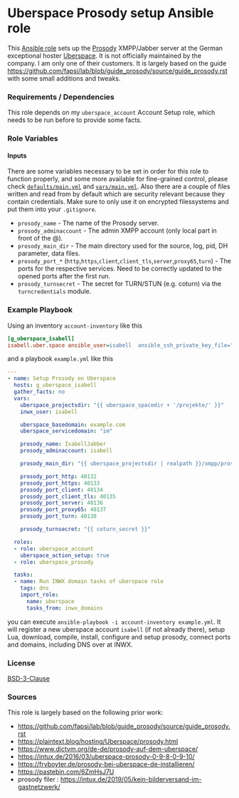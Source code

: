# Uberspace Prosody setup Ansible role

This [Ansible role](https://docs.ansible.com/ansible/latest/user_guide/playbooks_reuse_roles.html) sets up the [Prosody](https://prosody.im/) XMPP/Jabber server at the German exceptional hoster [Uberspace](https://uberspace.de/). It is not officially maintained by the company. I am only one of their customers. It is largely based on the guide https://github.com/fapsi/lab/blob/guide_prosody/source/guide_prosody.rst with some small additions and tweaks.

### Requirements / Dependencies
This role depends on my `uberspace_account` Account Setup role, which needs to be run before to provide some facts.

### Role Variables

#### Inputs
There are some variables necessary to be set in order for this role to function properly, and some more available for fine-grained control, please check [`defaults/main.yml`](defaults/main.yml) and [`vars/main.yml`](vars/main.yml). Also there are a couple of files written and read from by default which are security relevant because they contain credentials. Make sure to only use it on encrypted filessystems and put them into your `.gitignore`.

* `prosody_name` - The name of the Prosody server.
* `prosody_adminaccount` - The admin XMPP account (only local part in front of the @).
* `prosody_main_dir` - The main directory used for the source, log, pid, DH parameter, data files.
* `prosody_port_*` (`http`,`https`,`client`,`client_tls`,`server`,`proxy65`,`turn`) - The ports for the respective services. Need to be correctly updated to the opened ports after the first run.
* `prosody_turnsecret` - The secret for TURN/STUN (e.g. coturn) via the `turncredentials` module.

### Example Playbook

Using an inventory `account-inventory` like this
```ini
[g_uberspace_isabell]
isabell.uber.space ansible_user=isabell  ansible_ssh_private_key_file="{{ uberspace_loginkey_path }}"
```
and a playbook `example.yml` like this
```yml
---
- name: Setup Prosody on Uberspace
  hosts: g_uberspace_isabell
  gather_facts: no
  vars:
    uberspace_projectsdir: "{{ uberspace_spacedir + '/projekte/' }}"
    inwx_user: isabell

    uberspace_basedomain: example.com
    uberspace_servicedomain: "im"

    prosody_name: IsabellJabber
    prosody_adminaccount: isabell

    prosody_main_dir: "{{ uberspace_projectsdir | realpath }}/xmpp/prosody"

    prosody_port_http: 40132
    prosody_port_https: 40133
    prosody_port_client: 40134
    prosody_port_client_tls: 40135
    prosody_port_server: 40136
    prosody_port_proxy65: 40137
    prosody_port_turn: 40138

    prosody_turnsecret: "{{ coturn_secret }}"

  roles:
  - role: uberspace_account
    uberspace_action_setup: true
  - role: uberspace_prosody

  tasks:
  - name: Run INWX domain tasks of uberspace role
    tags: dns
    import_role:
      name: uberspace
      tasks_from: inwx_domains
```

you can execute `ansible-playbook -i account-inventory example.yml`. It will register a new uberspace account `isabell` (if not already there), setup Lua, download, compile, install, configure and setup prosody, connect ports and domains, including DNS over at INWX.

### License

[BSD-3-Clause](https://opensource.org/licenses/BSD-3-Clause)

### Sources

This role is largely based on the following prior work:
* https://github.com/fapsi/lab/blob/guide_prosody/source/guide_prosody.rst
* https://plaintext.blog/hosting/Uberspace/prosody.html
* https://www.dictvm.org/de-de/prosody-auf-dem-uberspace/
* https://intux.de/2016/03/uberspace-prosody-0-9-8-0-9-10/
* https://fryboyter.de/prosody-bei-uberspace-de-installieren/
* https://pastebin.com/6ZmHsJ7U
* prosody filer : https://intux.de/2019/05/kein-bilderversand-im-gastnetzwerk/
